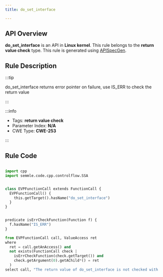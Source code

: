 ```yaml
---
title: do_set_interface

---
```



## API Overview
**do_set_interface** is an API in **Linux kernel**. This rule belongs to the **return value check** type. This rule is generated using [APISpecGen](../../tools/APISpecGen).
## Rule Description

:::tip

do_set_interface returns error pointer on failure, use IS_ERR to check the return value

:::

:::info

- Tags: **return value check**
- Parameter Index: **N/A**
- CWE Type: **CWE-253**

:::

## Rule Code
```python

import cpp
import semmle.code.cpp.controlflow.SSA


class EVPFunctionCall extends FunctionCall {
  EVPFunctionCall() {
    this.getTarget().hasName("do_set_interface")
  }
}


predicate isErrCheckFunction(Function f) {
  f.hasName("IS_ERR") 
}

from EVPFunctionCall call, ValueAccess ret
where
  ret = call.getAnAccess() and
  not exists(FunctionCall check |
    isErrCheckFunction(check.getTarget()) and
    check.getArgument(0).getAChild*() = ret
  )
select call, "The return value of do_set_interface is not checked with IS_ERR."
    
```